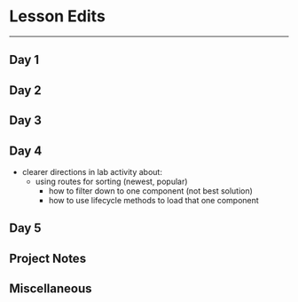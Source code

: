 # Lesson Edits
----

## Day 1

## Day 2

## Day 3

## Day 4

- clearer directions in lab activity about:
  - using routes for sorting (newest, popular)
    - how to filter down to one component (not best solution)
    - how to use lifecycle methods to load that one component

## Day 5

## Project Notes

## Miscellaneous
